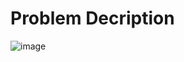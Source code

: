 # Problem Decription

![image](https://github.com/adityaranjan2005/InterviewBit/assets/145968304/05f19541-8d78-4329-a0af-a8c47e37a386)
